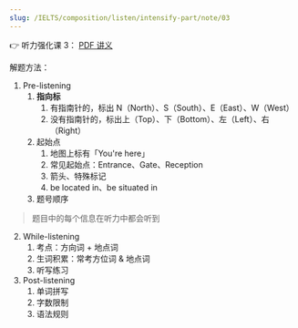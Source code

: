 ```yaml
---
slug: /IELTS/composition/listen/intensify-part/note/03
---
```


👉 听力强化课 3： [PDF 讲义](./听力强化3.pdf)

解题方法：

1. Pre-listening
   1. **指向标**
      1. 有指南针的，标出 N（North）、S（South）、E（East）、W（West）
      2. 没有指南针的，标出上（Top）、下（Bottom）、左（Left）、右（Right）
   2. 起始点
      1. 地图上标有「You're here」
      2. 常见起始点：Entrance、Gate、Reception
      3. 箭头、特殊标记
      4. be located in、be situated in
   3. 题号顺序

> 题目中的每个信息在听力中都会听到

2. While-listening
   1. 考点：方向词 + 地点词
   2. 生词积累：常考方位词 & 地点词
   3. 听写练习
3. Post-listening
   1. 单词拼写
   2. 字数限制
   3. 语法规则



















